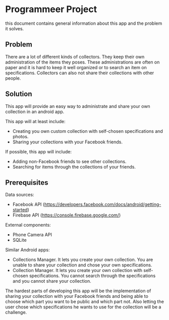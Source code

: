 # Programmeer Project
this document contains general information about this app and the problem it solves.

Problem
-------
There are a lot of different kinds of collectors. They keep their own administration of the items they poses. These administrations are often on paper and it is hard to keep it well organized or to search an item on specifications. Collectors can also not share their collections with other people.

Solution
--------
This app will provide an easy way to administrate and share your own collection in an android app.



This app will at least include:
-	Creating you own custom collection with self-chosen specifications and photos.
-	Sharing your collections with your Facebook friends.

If possible, this app will include:
-	Adding non-Facebook friends to see other collections.
-	Searching for items through the collections of your friends.

Prerequisites
-------------
Data sources:
- Facebook API (https://developers.facebook.com/docs/android/getting-started)
- Firebase API (https://console.firebase.google.com/)

External components:
- Phone Camera API
- SQLite

Similar Android apps:
- Collections Manager. It lets you create your own collection. You are unable to share your collection and chose your own specifications.
- Collection Manager. It lets you create your own collection with self-chosen specifications. You cannot search through the specifications and you cannot share your collection.

The hardest parts of developing this app will be the implementation of sharing your collection with your Facebook friends and being able to choose which part you want to be public and which part not. Also letting the user chose which specifications he wants to use for the collection will be a challenge.

